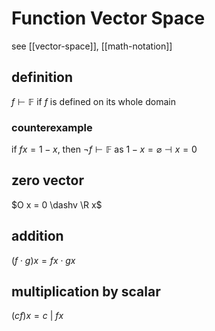 # Function Vector Space

see [[vector-space]], [[math-notation]]

## definition

$f \vdash \mathbb{F}$ if $f$ is defined on its whole domain

### counterexample

if $fx = 1 - x$, then $\lnot f \vdash \mathbb{F}$ as $1 - x = \varnothing \dashv x = 0$

## zero vector

$O x = 0 \dashv \R x$

## addition

$(f \cdot g) x = fx \cdot gx$

## multiplication by scalar

$(cf) x = c\ |\ f x$
